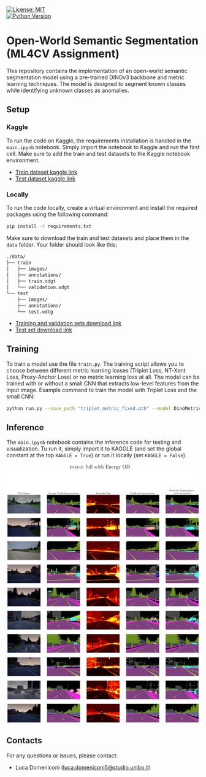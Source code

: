 <!-- Badges -->

[![License: MIT](https://img.shields.io/badge/License-MIT-yellow.svg)](https://opensource.org/licenses/MIT)  
[![Python Version](https://img.shields.io/badge/python-3.9%2B-blue.svg)](https://www.python.org/)

# Open-World Semantic Segmentation (ML4CV Assignment)

This repository contains the implementation of an open-world semantic segmentation model using a pre-trained DINOv3 backbone and metric learning techniques. The model is designed to segment known classes while identifying unknown classes as anomalies.

## Setup

### Kaggle

To run the code on Kaggle, the requirements installation is handled in the `main.ipynb` notebook. Simply import the notebook to Kaggle and run the first cell. Make sure to add the train and test datasets to the Kaggle notebook environment.

- [Train dataset kaggle link](https://www.kaggle.com/datasets/lucadome/streethazards-train)
- [Test dataset kaggle link](https://www.kaggle.com/datasets/ginobellococco/streethazards-test)

### Locally

To run the code locally, create a virtual environment and install the required packages using the following command:

```bash
pip install -r requirements.txt
```

Make sure to download the train and test datasets and place them in the `data` folder. Your folder should look like this:

```
./data/
├── train
│   ├── images/
│   ├── annotations/
│   ├── train.odgt
│   └── validation.odgt
└── test
    ├── images/
    ├── annotations/
    └── test.odtg

```

- [Training and validation sets download link](https://people.eecs.berkeley.edu/~hendrycks/streethazards_train.tar)
- [Test set download link](https://people.eecs.berkeley.edu/~hendrycks/streethazards_test.tar)

## Training

To train a model use the file `train.py`. The training script allows you to choose between different metric learning losses (Triplet Loss, NT-Xent Loss, Proxy-Anchor Loss) or no metric learning loss at all. The model can be trained with or without a small CNN that extracts low-level features from the input image.
Example command to train the model with Triplet Loss and the small CNN:

```bash
python run.py --save_path "triplet_metric_fixed.pth" --model DinoMetricLearning --embedding_size 256 --loss TripletMargin --loss_weighting fixed --lambda_metric 1 --lambda_ce 1 --pixel_per_class 50 --kaggle --wandb
```

## Inference

The `main.ipynb` notebook contains the inference code for testing and visualization. Tu run it, simply import it to KAGGLE (and set the global constant at the top `KAGGLE = True`) or run it locally (set `KAGGLE = False`).

![Example Output](https://github.com/liuktc/ML4CV_Assignment/blob/62ef47c84dfc9df7f232196583aa8d1f25141a0c/output.png?raw=true)

## Contacts

For any questions or issues, please contact:

- Luca Domeniconi (luca.domeniconi5@studio.unibo.it)
